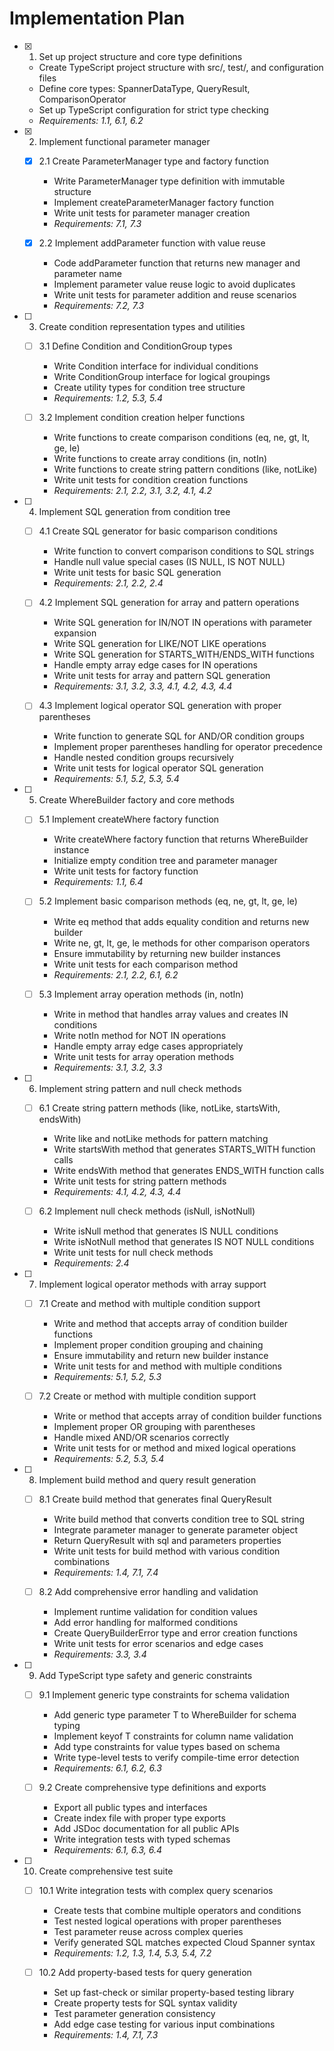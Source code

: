 # Implementation Plan

- [x] 1. Set up project structure and core type definitions

  - Create TypeScript project structure with src/, test/, and configuration files
  - Define core types: SpannerDataType, QueryResult, ComparisonOperator
  - Set up TypeScript configuration for strict type checking
  - _Requirements: 1.1, 6.1, 6.2_

- [x] 2. Implement functional parameter manager

  - [x] 2.1 Create ParameterManager type and factory function

    - Write ParameterManager type definition with immutable structure
    - Implement createParameterManager factory function
    - Write unit tests for parameter manager creation
    - _Requirements: 7.1, 7.3_

  - [x] 2.2 Implement addParameter function with value reuse
    - Code addParameter function that returns new manager and parameter name
    - Implement parameter value reuse logic to avoid duplicates
    - Write unit tests for parameter addition and reuse scenarios
    - _Requirements: 7.2, 7.3_

- [ ] 3. Create condition representation types and utilities

  - [ ] 3.1 Define Condition and ConditionGroup types

    - Write Condition interface for individual conditions
    - Write ConditionGroup interface for logical groupings
    - Create utility types for condition tree structure
    - _Requirements: 1.2, 5.3, 5.4_

  - [ ] 3.2 Implement condition creation helper functions
    - Write functions to create comparison conditions (eq, ne, gt, lt, ge, le)
    - Write functions to create array conditions (in, notIn)
    - Write functions to create string pattern conditions (like, notLike)
    - Write unit tests for condition creation functions
    - _Requirements: 2.1, 2.2, 3.1, 3.2, 4.1, 4.2_

- [ ] 4. Implement SQL generation from condition tree

  - [ ] 4.1 Create SQL generator for basic comparison conditions

    - Write function to convert comparison conditions to SQL strings
    - Handle null value special cases (IS NULL, IS NOT NULL)
    - Write unit tests for basic SQL generation
    - _Requirements: 2.1, 2.2, 2.4_

  - [ ] 4.2 Implement SQL generation for array and pattern operations

    - Write SQL generation for IN/NOT IN operations with parameter expansion
    - Write SQL generation for LIKE/NOT LIKE operations
    - Write SQL generation for STARTS_WITH/ENDS_WITH functions
    - Handle empty array edge cases for IN operations
    - Write unit tests for array and pattern SQL generation
    - _Requirements: 3.1, 3.2, 3.3, 4.1, 4.2, 4.3, 4.4_

  - [ ] 4.3 Implement logical operator SQL generation with proper parentheses
    - Write function to generate SQL for AND/OR condition groups
    - Implement proper parentheses handling for operator precedence
    - Handle nested condition groups recursively
    - Write unit tests for logical operator SQL generation
    - _Requirements: 5.1, 5.2, 5.3, 5.4_

- [ ] 5. Create WhereBuilder factory and core methods

  - [ ] 5.1 Implement createWhere factory function

    - Write createWhere factory function that returns WhereBuilder instance
    - Initialize empty condition tree and parameter manager
    - Write unit tests for factory function
    - _Requirements: 1.1, 6.4_

  - [ ] 5.2 Implement basic comparison methods (eq, ne, gt, lt, ge, le)

    - Write eq method that adds equality condition and returns new builder
    - Write ne, gt, lt, ge, le methods for other comparison operators
    - Ensure immutability by returning new builder instances
    - Write unit tests for each comparison method
    - _Requirements: 2.1, 2.2, 6.1, 6.2_

  - [ ] 5.3 Implement array operation methods (in, notIn)
    - Write in method that handles array values and creates IN conditions
    - Write notIn method for NOT IN operations
    - Handle empty array edge cases appropriately
    - Write unit tests for array operation methods
    - _Requirements: 3.1, 3.2, 3.3_

- [ ] 6. Implement string pattern and null check methods

  - [ ] 6.1 Create string pattern methods (like, notLike, startsWith, endsWith)

    - Write like and notLike methods for pattern matching
    - Write startsWith method that generates STARTS_WITH function calls
    - Write endsWith method that generates ENDS_WITH function calls
    - Write unit tests for string pattern methods
    - _Requirements: 4.1, 4.2, 4.3, 4.4_

  - [ ] 6.2 Implement null check methods (isNull, isNotNull)
    - Write isNull method that generates IS NULL conditions
    - Write isNotNull method that generates IS NOT NULL conditions
    - Write unit tests for null check methods
    - _Requirements: 2.4_

- [ ] 7. Implement logical operator methods with array support

  - [ ] 7.1 Create and method with multiple condition support

    - Write and method that accepts array of condition builder functions
    - Implement proper condition grouping and chaining
    - Ensure immutability and return new builder instance
    - Write unit tests for and method with multiple conditions
    - _Requirements: 5.1, 5.2, 5.3_

  - [ ] 7.2 Create or method with multiple condition support
    - Write or method that accepts array of condition builder functions
    - Implement proper OR grouping with parentheses
    - Handle mixed AND/OR scenarios correctly
    - Write unit tests for or method and mixed logical operations
    - _Requirements: 5.2, 5.3, 5.4_

- [ ] 8. Implement build method and query result generation

  - [ ] 8.1 Create build method that generates final QueryResult

    - Write build method that converts condition tree to SQL string
    - Integrate parameter manager to generate parameter object
    - Return QueryResult with sql and parameters properties
    - Write unit tests for build method with various condition combinations
    - _Requirements: 1.4, 7.1, 7.4_

  - [ ] 8.2 Add comprehensive error handling and validation
    - Implement runtime validation for condition values
    - Add error handling for malformed conditions
    - Create QueryBuilderError type and error creation functions
    - Write unit tests for error scenarios and edge cases
    - _Requirements: 3.3, 3.4_

- [ ] 9. Add TypeScript type safety and generic constraints

  - [ ] 9.1 Implement generic type constraints for schema validation

    - Add generic type parameter T to WhereBuilder for schema typing
    - Implement keyof T constraints for column name validation
    - Add type constraints for value types based on schema
    - Write type-level tests to verify compile-time error detection
    - _Requirements: 6.1, 6.2, 6.3_

  - [ ] 9.2 Create comprehensive type definitions and exports
    - Export all public types and interfaces
    - Create index file with proper type exports
    - Add JSDoc documentation for all public APIs
    - Write integration tests with typed schemas
    - _Requirements: 6.1, 6.3, 6.4_

- [ ] 10. Create comprehensive test suite

  - [ ] 10.1 Write integration tests with complex query scenarios

    - Create tests that combine multiple operators and conditions
    - Test nested logical operations with proper parentheses
    - Test parameter reuse across complex queries
    - Verify generated SQL matches expected Cloud Spanner syntax
    - _Requirements: 1.2, 1.3, 1.4, 5.3, 5.4, 7.2_

  - [ ] 10.2 Add property-based tests for query generation
    - Set up fast-check or similar property-based testing library
    - Create property tests for SQL syntax validity
    - Test parameter generation consistency
    - Add edge case testing for various input combinations
    - _Requirements: 1.4, 7.1, 7.3_
